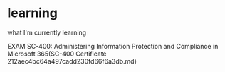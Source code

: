 # learning
what I'm currently learning


EXAM SC-400: Administering Information Protection and Compliance in Microsoft 365(SC-400 Certificate 212aec4bc64a497cadd230fd66f6a3db.md)
